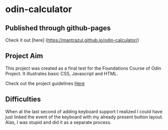 # odin-calculator


## Published through github-pages
Check it out [here] (https://mantrazul.github.io/odin-calculator/)

## Project Aim

This project was created as a final test for the Foundations Course of Odin Project. It illustrates basic CSS, Javascript and HTML.

Check out the project guidelines [Here](https://www.theodinproject.com/lessons/foundations-calculator)

## Difficulties

When at the last second of adding keyboard support I realized I could have just linked the event of the keyboard with my already present button layout. Alas, I was stupid and did it as a separate process.
